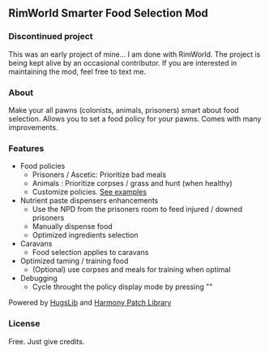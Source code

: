 ## RimWorld Smarter Food Selection Mod 

### Discontinued project

This was an early project of mine...
I am done with RimWorld. The project is being kept alive by an occasional contributor.
If you are interested in maintaining the mod, feel free to text me.

### About

Make your all pawns (colonists, animals, prisoners) smart about food selection.
Allows you to set a food policy for your pawns.
Comes with many improvements.

### Features

* Food policies
  * Prisoners / Ascetic: Prioritize bad meals
  * Animals : Prioritize corpses / grass and hunt (when healthy)
  * Customize policies. <a href="Mods/WM%20Smarter%20Food%20Selection/Defs/Policies">See examples</a>
* Nutrient paste dispensers enhancements
  * Use the NPD from the prisoners room to feed injured / downed prisoners
  * Manually dispense food
  * Optimized ingredients selection
* Caravans
  * Food selection applies to caravans
* Optimized taming / training food
  * (Optional) use corpses and meals for training when optimal
* Debugging
  * Cycle throught the policy display mode by pressing "\"

Powered by [HugsLib](https://github.com/UnlimitedHugs/RimworldHugsLib) and [Harmony Patch Library](https://github.com/pardeike/Harmony)

### License

Free. Just give credits.

